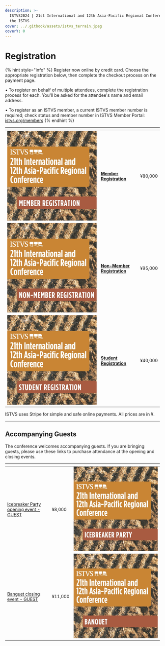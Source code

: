 ```yaml
---
description: >-
  ISTVS2024 | 21st International and 12th Asia-Pacific Regional Conference of
  the ISTVS
cover: ../.gitbook/assets/istvs_terrain.jpeg
coverY: 0
---
```


# Registration

{% hint style="info" %}
Register now online by credit card. Choose the appropriate registration below, then complete the checkout process on the payment page.

• To register on behalf of multiple attendees, complete the registration process for each. You'll be asked for the attendee's name and email address.&#x20;

• To register as an ISTVS member, a current ISTVS member number is required; check  status and member number in ISTVS Member Portal: [istvs.org/members](https://www.istvs.org/members)
{% endhint %}

<table data-view="cards"><thead><tr><th></th><th></th><th></th></tr></thead><tbody><tr><td><img src="../.gitbook/assets/1member.jpg" alt=""></td><td><h4><a href="https://buy.stripe.com/7sIdTRas0gzIe885kk">Member Registration</a></h4></td><td>¥80,000</td></tr><tr><td><img src="../.gitbook/assets/2nonmember.jpg" alt=""></td><td><h4><a href="https://buy.stripe.com/28o3fdgQocjs4xy5kl">Non-Member Registration</a></h4></td><td>¥95,000</td></tr><tr><td><img src="../.gitbook/assets/3student.jpg" alt=""></td><td><h4><a href="https://buy.stripe.com/8wMbLJ9nW6Z85BCbIK">Student Registration</a></h4></td><td>¥40,000</td></tr></tbody></table>

ISTVS uses Stripe for simple and safe online payments. All prices are in ¥.

***

## Accompanying Guests

The conference welcomes accompanying guests. If you are bringing guests, please use these links to purchase attendance at the opening and closing events.

<table data-view="cards"><thead><tr><th></th><th></th><th></th></tr></thead><tbody><tr><td><a href="https://buy.stripe.com/6oEdTRgQofvEaVW6or">Icebreaker Party opening event - GUEST</a></td><td>¥8,000</td><td><img src="../.gitbook/assets/4icebreaker.jpg" alt=""></td></tr><tr><td><a href="https://buy.stripe.com/9AQeXVcA8dnw7JK148">Banguet closing event - GUEST</a></td><td>¥11,000</td><td><img src="../.gitbook/assets/5banquet.jpg" alt=""></td></tr></tbody></table>

